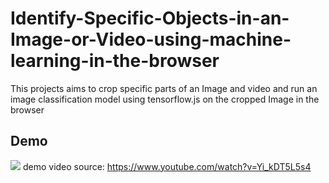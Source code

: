 # Identify-Specific-Objects-in-an-Image-or-Video-using-machine-learning-in-the-browser
This projects aims to crop specific parts of an Image and video and run an image classification model using tensorflow.js on the cropped Image in the browser
## Demo
![](https://github.com/wingedrasengan927/Identify-Specific-Objects-in-an-Image-or-Video-using-machine-learning-in-the-browser/blob/master/videos/cropandpredict.gif)
demo video source: https://www.youtube.com/watch?v=Yi_kDT5L5s4

